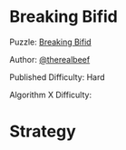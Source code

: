 # Breaking Bifid

Puzzle: [Breaking Bifid](https://www.codingame.com/training/hard/breaking-bifid)

Author: [@therealbeef](https://www.codingame.com/profile/ecad91b9a50d51a3d9515d303487dd7c7077604)

Published Difficulty: Hard

Algorithm X Difficulty:

# Strategy
